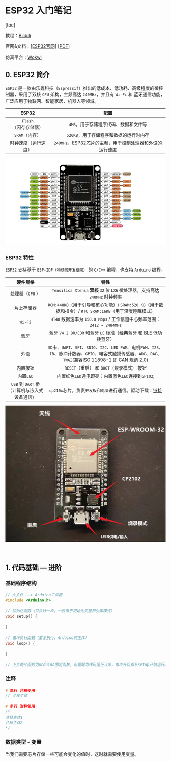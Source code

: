 # ESP32 入门笔记


[toc]

教程：[Bilibili](https://www.bilibili.com/video/BV1QL411673n/?spm_id_from=333.337.top_right_bar_window_default_collection.content.click&vd_source=2b2e11f865a586a3d07499be6cc466af)

官网&文档：[[ESP32官网]](https://www.espressif.com/zh-hans/products/socs/esp32)  [[PDF]](https://www.espressif.com/sites/default/files/documentation/esp32-wroom-32e_esp32-wroom-32ue_datasheet_cn.pdf)

仿真平台：[Wokwi](https://wokwi.com)

## 0. ESP32 简介

`ESP32` 是一款由乐鑫科技（`Espressif`）推出的低成本、低功耗、高级程度的微控制器，采用了双核 `CPU` 架构，主频高达 `240MHz`，并且有 `Wi-Fi` 和 蓝牙通信功能，广泛应用于物联网、智能家居、机器人等领域。

|         ESP32         |                           配置                            |
| :-------------------: | :-------------------------------------------------------: |
| `Flash`（闪存存储器） |           `4MB`，用于存储程序代码、数据和文件等           |
|    `SRAM`（内存）     |          `520KB`，用于存储程序和数据的运行时内存          |
| 时钟速度（运行速度）  | `240MHz`，ESP32芯片的主频，用于控制处理器和外设的运行速度 |

<img src="https://raw.githubusercontent.com/zjh-jixiaolin/map_strong/main/202305301022058.png" alt="image-20230530102055658" style="zoom: 80%;" />

### ESP32 特性

`ESP32` 支持基于 `ESP-IDF（物联网开发框架）` 的 `C/C++` 编程，也支持 `Arduino` 编程。

|                   硬件规格                   |                             特性                             |
| :------------------------------------------: | :----------------------------------------------------------: |
|               处理器（`CPU` ）               | `Tensilica Xtensa`  **双核** `32` 位 `LX6` 微处理器，支持高达 `240MHz` 时钟频率 |
|                  片上存储器                  | `ROM:448KB`（用于引导和核心功能）/  `SRAM:520 KB`（用于数据和指令）/ `RTC SRAM:16KB`（用于深度睡眠模式） |
|                   `Wi-Fi`                    | `HT40` 数据速率为 `150.0 Mbps` / 工作信道中心频率范围：`2412 ~ 2484MHz` |
|                     蓝牙                     | 蓝牙 `V4.2 BR/EDR` 和蓝牙 `LE` 标准（经典蓝牙 和 [BLE](https://so.csdn.net/so/search?q=BLE&spm=1001.2101.3001.7020) 低功耗蓝牙） |
|                     外设                     | `SD`卡、`UART`、`SPI`、`SDIO`、`I2C`、`LED PWM`、电机`PWM`、`I2S`、`IR`、脉冲计数器、`GPIO`、电容式触摸传感器、`ADC`、`DAC`、`TWAI`(兼容ISO 11898-1.即 CAN 规范 2.0) |
|                   内置按钮                   |          `RESET`（重启） 和 `BOOT`（烧录模式） 按钮          |
|                  内置`LED`                   |      内置红色`LED`通电即亮；内置蓝色`LED`连接到`GPIO2`;      |
| `USB` 到 `UART` 桥（计算机与嵌入式设备通信） | `cp210x`芯片，负责`开发板`和`电脑`进行通信。驱动下载：[链接](https://www.qutaojiao.com/997.html) |

![image-20230530114918997](https://raw.githubusercontent.com/zjh-jixiaolin/map_strong/main/202305301149283.png)



<br />



## 1. 代码基础 — 进阶

### 基础程序结构

```c
// 头文件 ——> Arduino工具箱
#include <Arduino.h>  

// 初始化函数（只执行一次，一般用于初始化变量和引脚模式）
void setup() {

}

// 循环执行函数（重复执行，Arduino的主体）
void loop() {

}

// 上方两个函数为Arduino固定函数，可理解为代码运行入库，每次开机都从setup开始运行。
```

### 注释

```c
# 单行 注释使用 
// 注释主体

# 多行 注释使用 
/* 
注释主体1
注释主体2
*/
```

### 数据类型 - 变量 

当我们需要芯片存储一些可能会变化的值时，这时就需要使用变量。





























